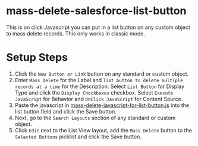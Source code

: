 # mass-delete-salesforce-list-button
This is on click Javascript you can put in a list button on any custom object to mass delete records. This only works in classic mode.


# Setup Steps
1. Click the `New Button or Link` button on any standard or custom object.
2. Enter `Mass Delete` for the Label and `list button to delete multiple records at a time` for the Description. Select `List Button` for Display Type and click the `Display Checkboxes` checkbox. Select `Execute JavaScript` for Behavior and `OnClick JavaScript` for Content Source.
3. Paste the javascript in [mass-delete-javascript-for-list-button.js](mass-delete-javascript-for-list-button.js) into the list button field and click the Save button.
4. Next, go to the `Search Layouts` section of any standard or custom object.
5. Click `Edit` next to the List View layout, add the `Mass Delete` button to the `Selected Buttons` picklist and click the Save button.
